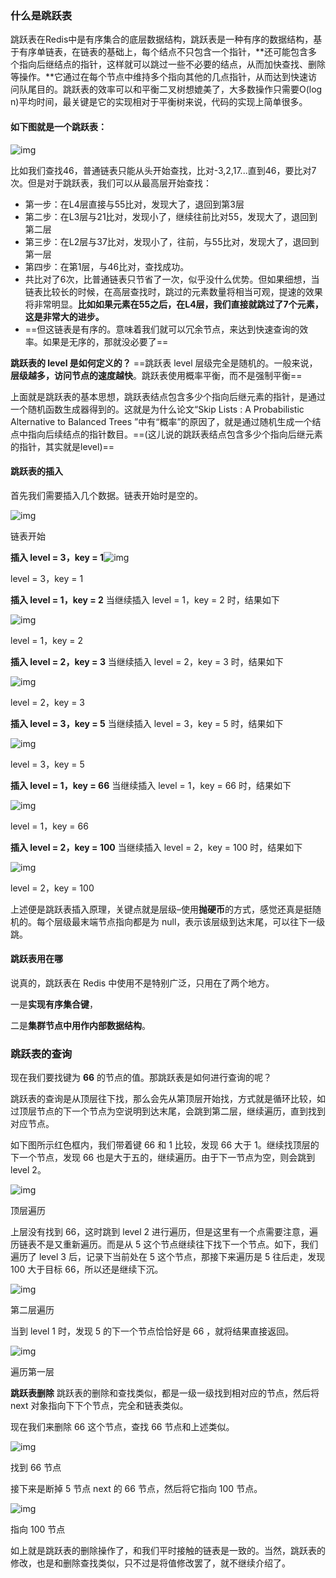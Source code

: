 ### 什么是跳跃表

​	跳跃表在Redis中是有序集合的底层数据结构，跳跃表是一种有序的数据结构，基于有序单链表，在链表的基础上，每个结点不只包含一个指针，**还可能包含多个指向后继结点的指针，这样就可以跳过一些不必要的结点，从而加快查找、删除等操作。**它通过在每个节点中维持多个指向其他的几点指针，从而达到快速访问队尾目的。跳跃表的效率可以和平衡二叉树想媲美了，大多数操作只需要O(log n)平均时间，最关键是它的实现相对于平衡树来说，代码的实现上简单很多。



#### 如下图就是一个跳跃表：

![img](Redis跳表.assets/20180508012541423)

比如我们查找46，普通链表只能从头开始查找，比对-3,2,17...直到46，要比对7次。但是对于跳跃表，我们可以从最高层开始查找：

- 第一步：在L4层直接与55比对，发现大了，退回到第3层
- 第二步：在L3层与21比对，发现小了，继续往前比对55，发现大了，退回到第二层
- 第三步：在L2层与37比对，发现小了，往前，与55比对，发现大了，退回到第一层
- 第四步：在第1层，与46比对，查找成功。
- 共比对了6次，比普通链表只节省了一次，似乎没什么优势。但如果细想，当链表比较长的时候，在高层查找时，跳过的元素数量将相当可观，提速的效果将非常明显。**比如如果元素在55之后，在L4层，我们直接就跳过了7个元素，这是非常大的进步。**
- ==但这链表是有序的。意味着我们就可以冗余节点，来达到快速查询的效率。如果是无序的，那就没必要了==



**跳跃表的 level 是如何定义的？**
	==跳跃表 level 层级完全是随机的。一般来说，**层级越多，访问节点的速度越快**。跳跃表使用概率平衡，而不是强制平衡==

​	上面就是跳跃表的基本思想，跳跃表结点包含多少个指向后继元素的指针，是通过一个随机函数生成器得到的。这就是为什么论文“Skip Lists : A Probabilistic Alternative to Balanced Trees ”中有“概率”的原因了，就是通过随机生成一个结点中指向后续结点的指针数目。==(这儿说的跳跃表结点包含多少个指向后继元素的指针，其实就是level)==

#### 跳跃表的插入

首先我们需要插入几个数据。链表开始时是空的。

![img](Redis跳表.assets/13230440-d7fb1d6288f3efe5.png)

链表开始

**插入 level = 3，key = 1**![img](Redis跳表.assets/13230440-a0c688db0e29d1cc)

 level = 3，key = 1

**插入 level = 1，key = 2**
当继续插入 level = 1，key = 2 时，结果如下

![img](Redis跳表.assets/13230440-929e243456e70b15.png)

level = 1，key = 2

**插入 level = 2，key = 3**
当继续插入 level = 2，key = 3 时，结果如下

![img](Redis跳表.assets/13230440-99a9708f2baad2dd)

 level = 2，key = 3

**插入 level = 3，key = 5**
当继续插入 level = 3，key = 5 时，结果如下

![img](Redis跳表.assets/13230440-21b8c560f41ddb9d)

level = 3，key = 5

**插入 level = 1，key = 66**
当继续插入 level = 1，key = 66 时，结果如下

![img](Redis跳表.assets/13230440-65b50599071dd93f)

 level = 1，key = 66

**插入 level = 2，key = 100**
当继续插入 level = 2，key = 100 时，结果如下

![img](Redis跳表.assets/13230440-e5fd8598a598ee55)

level = 2，key = 100

上述便是跳跃表插入原理，关键点就是层级–使用**抛硬币**的方式，感觉还真是挺随机的。每个层级最末端节点指向都是为 null，表示该层级到达末尾，可以往下一级跳。



#### 跳跃表用在哪

说真的，跳跃表在 Redis 中使用不是特别广泛，只用在了两个地方。

一是**实现有序集合键**，

二是**集群节点中用作内部数据结构**。



### 跳跃表的查询

现在我们要找键为 **66** 的节点的值。那跳跃表是如何进行查询的呢？

跳跃表的查询是从顶层往下找，那么会先从第顶层开始找，方式就是循环比较，如过顶层节点的下一个节点为空说明到达末尾，会跳到第二层，继续遍历，直到找到对应节点。

如下图所示红色框内，我们带着键 66 和 1 比较，发现 66 大于 1。继续找顶层的下一个节点，发现 66 也是大于五的，继续遍历。由于下一节点为空，则会跳到 level 2。

![img](Redis跳表.assets/13230440-2626acc4c2f61153)

顶层遍历

上层没有找到 66，这时跳到 level 2 进行遍历，但是这里有一个点需要注意，遍历链表不是又重新遍历。而是从 5 这个节点继续往下找下一个节点。如下，我们遍历了 level 3 后，记录下当前处在 5 这个节点，那接下来遍历是 5 往后走，发现 100 大于目标 66，所以还是继续下沉。

![img](Redis跳表.assets/13230440-52ce48e95a7e0258.png)

第二层遍历

当到 level 1 时，发现 5 的下一个节点恰恰好是 66 ，就将结果直接返回。

![img](Redis跳表.assets/13230440-c1d636e3dd9d63c4.png)

遍历第一层

**跳跃表删除**
跳跃表的删除和查找类似，都是一级一级找到相对应的节点，然后将 next 对象指向下下个节点，完全和链表类似。

现在我们来删除 66 这个节点，查找 66 节点和上述类似。

![img](Redis跳表.assets/13230440-7bdea8eec29fbb46)

找到 66 节点

接下来是断掉 5 节点 next 的 66 节点，然后将它指向 100 节点。

![img](Redis跳表.assets/13230440-ab0b7dc5f3e85fff-1566577313571)

指向 100 节点

如上就是跳跃表的删除操作了，和我们平时接触的链表是一致的。当然，跳跃表的修改，也是和删除查找类似，只不过是将值修改罢了，就不继续介绍了。

